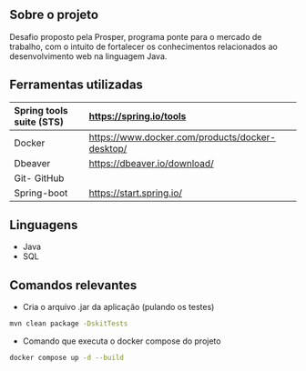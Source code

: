 ## Sobre o projeto 

Desafio proposto pela Prosper, programa ponte para o mercado de trabalho, com o intuito de fortalecer os conhecimentos 
relacionados ao desenvolvimento web na linguagem Java.

## Ferramentas utilizadas

| Spring tools suite (STS) |  https://spring.io/tools |
| :----------------------   | :---          |
| Docker                   | https://www.docker.com/products/docker-desktop/ |
| Dbeaver                  | https://dbeaver.io/download/  |
| Git- GitHub       |               |
| Spring-boot | https://start.spring.io/ |


## Linguagens

  - Java
  - SQL

## Comandos relevantes 

- Cria o arquivo .jar da aplicação (pulando os testes)
 
```bash
mvn clean package -DskitTests
```
- Comando que executa o docker compose do projeto

```bash
docker compose up -d --build
```
